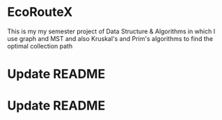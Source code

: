# EcoRouteX
This is my my semester project of Data Structure &amp; Algorithms in which I use graph and MST and also Kruskal's and Prim's algorithms to find the optimal collection path
# Update README
# Update README
